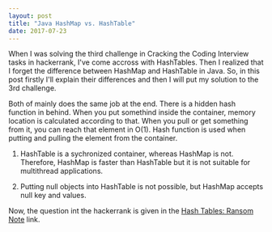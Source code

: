 ```yaml
---
layout: post
title: "Java HashMap vs. HashTable"
date: 2017-07-23
---
```


When I was solving the third challenge in Cracking the Coding Interview tasks in hackerrank, I've come accross with HashTables. Then I 
realized that I forget the difference between HashMap and HashTable in Java. So, in this post firstly I'll explain their differences
and then I will put my solution to the 3rd challenge. 

Both of mainly does the same job at the end. There is a hidden hash function in behind. When you put somethind inside the container, 
memory location is calculated according to that. When you pull or get something from it, you can reach that element in O(1). Hash function
is used when putting and pulling the element from the container. 

1. HashTable is a sychronized container, whereas HashMap is not. Therefore, HashMap is faster than HashTable but it is not suitable for 
multithread applications. 

2. Putting null objects into HashTable is not possible, but HashMap accepts null key and values. 

Now, the question int the hackerrank is given in the <a href="https://www.hackerrank.com/challenges/ctci-ransom-note"> Hash Tables: Ransom 
Note</a> link. 


 
